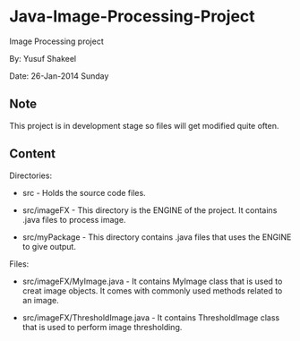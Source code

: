 Java-Image-Processing-Project
=============================

Image Processing project

By: Yusuf Shakeel

Date: 26-Jan-2014 Sunday


Note
----
This project is in development stage so files will get modified quite often.


Content
-------

Directories:

 * src - Holds the source code files.

 * src/imageFX - This directory is the ENGINE of the project. It contains .java files to process image.

 * src/myPackage - This directory contains .java files that uses the ENGINE to give output.

Files:

 * src/imageFX/MyImage.java - It contains MyImage class that is used to creat image objects. It comes with commonly used methods related to an image.

 * src/imageFX/ThresholdImage.java - It contains ThresholdImage class that is used to perform image thresholding.
